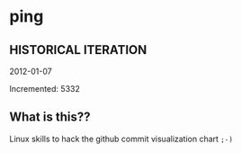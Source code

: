 # ping

## HISTORICAL ITERATION
2012-01-07

Incremented: 5332

## What is this?? 
Linux skills to hack the github commit visualization chart `;-)`

